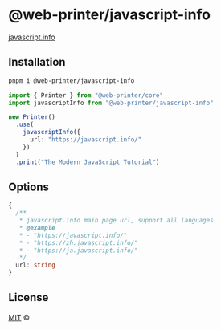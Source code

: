 # @web-printer/javascript-info

[javascript.info](https://javascript.info/)

## Installation
```bash
pnpm i @web-printer/javascript-info
```

```ts
import { Printer } from "@web-printer/core"
import javascriptInfo from "@web-printer/javascript-info"

new Printer()
  .use(
    javascriptInfo({
      url: "https://javascript.info/"
    })
  )
  .print("The Modern JavaScript Tutorial")
```

## Options

```ts
{
  /**
   * javascript.info main page url, support all languages
   * @example
   * - "https://javascript.info/"
   * - "https://zh.javascript.info/"
   * - "https://ja.javascript.info/"
   */
  url: string
}
```

## License

<a href="https://github.com/ourongxing/web-printer/blob/main/LICENSE">MIT</a> <span>©</span> <a href="https://github.com/ourongxing"><img width=15 src="https://avatars.githubusercontent.com/u/48356807?v=4"></a>

